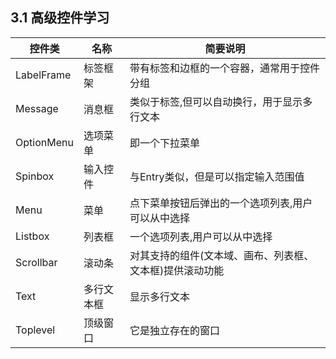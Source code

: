 ## 3.1 高级控件学习



| 控件类     | 名称       | 简要说明                                                 |
| ---------- | ---------- | -------------------------------------------------------- |
| LabelFrame | 标签框架   | 带有标签和边框的一个容器，通常用于控件分组               |
| Message    | 消息框     | 类似于标签,但可以自动换行，用于显示多行文本              |
| OptionMenu | 选项菜单   | 即一个下拉菜单                                           |
| Spinbox    | 输入控件   | 与Entry类似，但是可以指定输入范围值                      |
| Menu       | 菜单       | 点下菜单按钮后弹出的一个选项列表,用户可以从中选择        |
| Listbox    | 列表框     | 一个选项列表,用户可以从中选择                            |
| Scrollbar  | 滚动条     | 对其支持的组件(文本域、画布、列表框、文本框)提供滚动功能 |
| Text       | 多行文本框 | 显示多行文本                                             |
| Toplevel   | 顶级窗口   | 它是独立存在的窗口                                       |

 